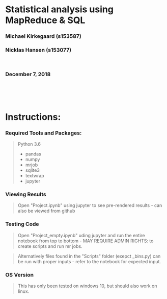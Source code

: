 # Statistical analysis using MapReduce & SQL


### Michael Kirkegaard (s153587)
### Nicklas Hansen (s153077)
<br>

### December 7, 2018 
<br>
<br>
<br>

# Instructions:
### Required Tools and Packages:
> Python 3.6
>* pandas
>* numpy
>* mrjob
>* sqlite3
>* textwrap
>* jupyter

### Viewing Results
> Open "Project.ipynb" using jupyter to see pre-rendered results - can also be viewed from github

### Testing Code
> Open "Project_empty.ipynb" uding jupyter and run the entire notebook from top to bottom - MAY REQUIRE ADMIN RIGHTS: to create scripts and run mr jobs.

> Alternatively files found in the "Scripts" folder (exepct _bins.py) can be run with proper inputs - refer to the notebook for expected input.

### OS Version
> This has only been tested on windows 10, but should also work on linux.
